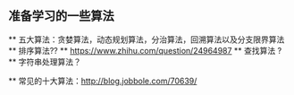 ## 准备学习的一些算法

** 五大算法：贪婪算法，动态规划算法，分治算法，回溯算法以及分支限界算法
** 排序算法??
** https://www.zhihu.com/question/24964987
** 查找算法 ?
** 字符串处理算法？

** 常见的十大算法：http://blog.jobbole.com/70639/


